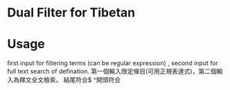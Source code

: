 Dual Filter for Tibetan
====
Usage
====

first input for filtering terms (can be regular expression)  , second input for full text search of defination.
第一個輸入限定條目(可用正規表達式)，第二個輸入為釋文全文檢索。
結尾符合$    ^開頭符合
